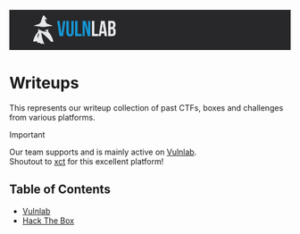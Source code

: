 <p align="center">
  <img src="images/writeup_banner.png">
</p>

# Writeups

This represents our writeup collection of past CTFs, boxes and challenges from various platforms.
</br>
> [!IMPORTANT]  
> Our team supports and is mainly active on [Vulnlab](https://www.vulnlab.com/).</br>
> Shoutout to [xct](https://twitter.com/xct_de) for this excellent platform!

## Table of Contents

- [Vulnlab](vulnlab)
- [Hack The Box](htb)
